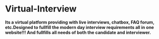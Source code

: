 # Virtual-Interview
__Its a virtual platform providing with live interviews, chatbox, FAQ forum, etc.Designed to fullfill the modern day interview requirements all in one website!!! And fullfills all needs of both the candidate and interviewer.__
